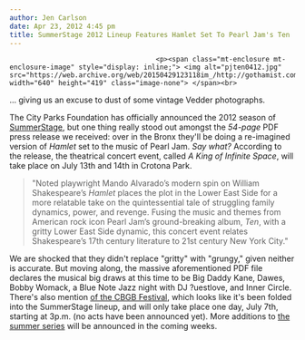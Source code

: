 ```yaml
---
author: Jen Carlson
date: Apr 23, 2012 4:45 pm
title: SummerStage 2012 Lineup Features Hamlet Set To Pearl Jam's Ten
---
```


	
										<p><span class="mt-enclosure mt-enclosure-image" style="display: inline;"> <img alt="pjten0412.jpg" src="https://web.archive.org/web/20150429123118im_/http://gothamist.com/attachments/arts_jen/pjten0412.jpg" width="640" height="419" class="image-none"> </span><br>
<span class="photo_caption">... giving us an excuse to dust of some vintage Vedder photographs.</span></p>

<p>The City Parks Foundation has officially announced the 2012 season of <a href="https://web.archive.org/web/20150429123118/http://gothamist.com/tags/summerstage">SummerStage</a>, but one thing really stood out amongst the <em>54-page</em> PDF press release we received: over in the Bronx they&apos;ll be doing a re-imagined version of <em>Hamlet</em> set to the music of Pearl Jam. <em>Say what?</em> According to the release, the theatrical concert event, called <em>A King of Infinite Space</em>, will take place on July 13th and 14th in Crotona Park.</p>

<blockquote>&quot;Noted playwright Mando Alvarado&#x2019;s modern spin on William Shakespeare&#x2019;s <em>Hamlet</em> places the plot in the Lower East Side for a more relatable take on the quintessential tale of struggling family dynamics, power, and revenge. Fusing the music and themes from American rock icon Pearl Jam&#x2019;s ground-breaking album, <em>Ten</em>, with a gritty Lower East Side dynamic, this concert event relates Shakespeare&#x2019;s 17th century literature to 21st century New York City.&quot;</blockquote>

<p>We are shocked that they didn&apos;t replace &quot;gritty&quot; with &quot;grungy,&quot; given neither is accurate. But moving along, the massive aforementioned PDF file declares the musical big draws at this time to be Big Daddy Kane, Dawes, Bobby Womack, a Blue Note Jazz night with DJ ?uestlove, and Inner Circle. There&apos;s also mention <a href="https://web.archive.org/web/20150429123118/http://gothamist.com/2012/03/19/cbgb_music_festival_coming.php">of the CBGB Festival</a>, which looks like it&apos;s been folded into the SummerStage lineup, and will only take place one day, July 7th, starting at 3p.m. (no acts have been announced yet). More additions to <a href="https://web.archive.org/web/20150429123118/http://www.summerstage.org/">the summer series</a> will be announced in the coming weeks.</p>					
										
									
				
